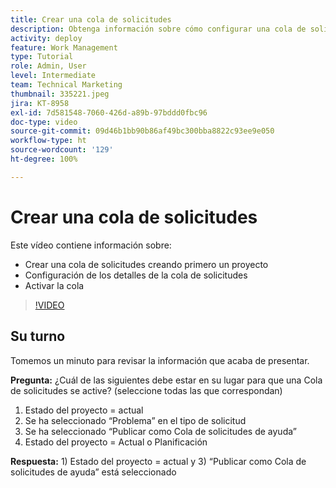 ```yaml
---
title: Crear una cola de solicitudes
description: Obtenga información sobre cómo configurar una cola de solicitudes y establecer detalles de la cola en  [!DNL  Workfront]. Siga estos pasos para ayudar a su organización a administrar la entrada de trabajo.
activity: deploy
feature: Work Management
type: Tutorial
role: Admin, User
level: Intermediate
team: Technical Marketing
thumbnail: 335221.jpeg
jira: KT-8958
exl-id: 7d581548-7060-426d-a89b-97bddd0fbc96
doc-type: video
source-git-commit: 09d46b1bb90b86af49bc300bba8822c93ee9e050
workflow-type: ht
source-wordcount: '129'
ht-degree: 100%

---
```


# Crear una cola de solicitudes

Este vídeo contiene información sobre:

* Crear una cola de solicitudes creando primero un proyecto
* Configuración de los detalles de la cola de solicitudes
* Activar la cola

>[!VIDEO](https://video.tv.adobe.com/v/335221/?quality=12&learn=on)

## Su turno

Tomemos un minuto para revisar la información que acaba de presentar.

**Pregunta:** ¿Cuál de las siguientes debe estar en su lugar para que una Cola de solicitudes se active? (seleccione todas las que correspondan)

1. Estado del proyecto = actual
1. Se ha seleccionado “Problema” en el tipo de solicitud
1. Se ha seleccionado “Publicar como Cola de solicitudes de ayuda”
1. Estado del proyecto = Actual o Planificación

**Respuesta:** 1) Estado del proyecto = actual y 3) “Publicar como Cola de solicitudes de ayuda” está seleccionado

